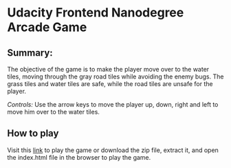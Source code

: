 Udacity Frontend Nanodegree Arcade Game
===============================

## Summary:
The objective of the game is to make the player move over to the water tiles, moving through the gray road tiles while avoiding the enemy bugs. The grass tiles and water tiles are safe, while the road tiles are unsafe for the player.

*Controls:* Use the arrow keys to move the player up, down, right and left to move him over to the water tiles. 

## How to play
Visit this [link](https://witchfather.github.io/Udacity-arcade-game/) to play the game or download the zip file, extract it, and open the index.html file in the browser to play the game.

